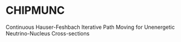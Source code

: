 # CHIPMUNC

Continuous Hauser-Feshbach Iterative Path Moving for Unenergetic Neutrino-Nucleus Cross-sections